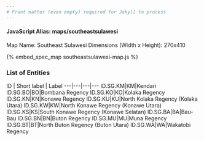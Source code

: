 ```yaml
---
# Front matter (even empty) required for Jekyll to process
---
```


#### JavaScript Alias: maps/southeastsulawesi

Map Name: Southeast Sulawesi
Dimensions (Width x Height): 270x410



{% embed_spec_map southeastsulawesi-map.js %}

### List of Entities

ID | Short label | Label
---|---|---|---
ID.SG.KM|KM|Kendari
ID.SG.BO|BO|Bombana Regency
ID.SG.KO|KO|Kolaka Regency
ID.SG.KN|KN|Konawe Regency
ID.SG.KU|KU|North Kolaka Regency (Kolaka Utara)
ID.SG.KW|KW|North Konawe Regency (Konawe Utara)
ID.SG.KS|KS|South Konawe Regency (Konawe Selatan)
ID.SG.BA|BA|Bau-Bau
ID.SG.BN|BN|Buton Regency
ID.SG.MU|MU|Muna Regency
ID.SG.BT|BT|North Buton Regency (Buton Utara)
ID.SG.WA|WA|Wakatobi Regency